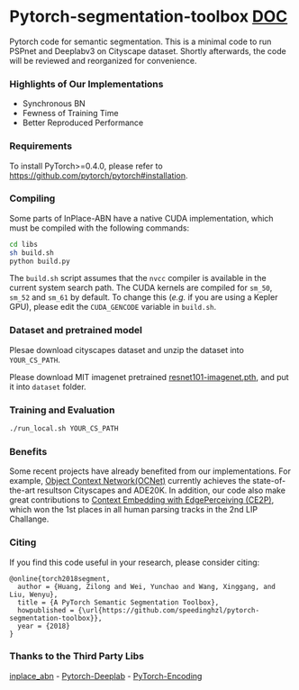 # Pytorch-segmentation-toolbox [DOC](https://weiyc.github.io/assets/pdf/toolbox.pdf)
Pytorch code for semantic segmentation. This is a minimal code to run PSPnet and Deeplabv3 on Cityscape dataset.
Shortly afterwards, the code will be reviewed and reorganized for convenience.

### Highlights of Our Implementations
- Synchronous BN
- Fewness of Training Time
- Better Reproduced Performance

### Requirements

To install PyTorch>=0.4.0, please refer to https://github.com/pytorch/pytorch#installation.

### Compiling

Some parts of InPlace-ABN have a native CUDA implementation, which must be compiled with the following commands:
```bash
cd libs
sh build.sh
python build.py
``` 
The `build.sh` script assumes that the `nvcc` compiler is available in the current system search path.
The CUDA kernels are compiled for `sm_50`, `sm_52` and `sm_61` by default.
To change this (_e.g._ if you are using a Kepler GPU), please edit the `CUDA_GENCODE` variable in `build.sh`.

### Dataset and pretrained model

Plesae download cityscapes dataset and unzip the dataset into `YOUR_CS_PATH`.

Please download MIT imagenet pretrained [resnet101-imagenet.pth](http://sceneparsing.csail.mit.edu/model/pretrained_resnet/resnet101-imagenet.pth), and put it into `dataset` folder.

### Training and Evaluation
```bash
./run_local.sh YOUR_CS_PATH
``` 

### Benefits
Some recent projects have already benefited from our implementations. For example, [Object  Context  Network(OCNet)](https://github.com/PkuRainBow/OCNet) currently  achieves  the  state-of-the-art  resultson  Cityscapes  and  ADE20K.  In  addition,  our code also make great contributions to [Context Embedding with EdgePerceiving (CE2P)](https://github.com/liutinglt/CE2P), which won the 1st places in all human parsing tracks in the 2nd LIP Challange.

### Citing

If you find this code useful in your research, please consider citing:

    @online{torch2018segment,
      author = {Huang, Zilong and Wei, Yunchao and Wang, Xinggang, and Liu, Wenyu},
      title = {A PyTorch Semantic Segmentation Toolbox},
      howpublished = {\url{https://github.com/speedinghzl/pytorch-segmentation-toolbox}},
      year = {2018}
    }

### Thanks to the Third Party Libs
[inplace_abn](https://github.com/mapillary/inplace_abn) - 
[Pytorch-Deeplab](https://github.com/speedinghzl/Pytorch-Deeplab) - 
[PyTorch-Encoding](https://github.com/zhanghang1989/PyTorch-Encoding)
